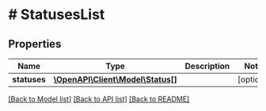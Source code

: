 # # StatusesList

## Properties

Name | Type | Description | Notes
------------ | ------------- | ------------- | -------------
**statuses** | [**\OpenAPI\Client\Model\Status[]**](Status.md) |  | [optional]

[[Back to Model list]](../../README.md#models) [[Back to API list]](../../README.md#endpoints) [[Back to README]](../../README.md)
